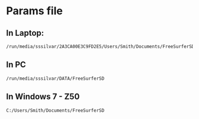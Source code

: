 # Params file

## In Laptop:
    /run/media/sssilvar/2A3CA00E3C9FD2E5/Users/Smith/Documents/FreeSurferSD
    
## In PC
    /run/media/sssilvar/DATA/FreeSurferSD

## In Windows 7 - Z50
    C:/Users/Smith/Documents/FreeSurferSD